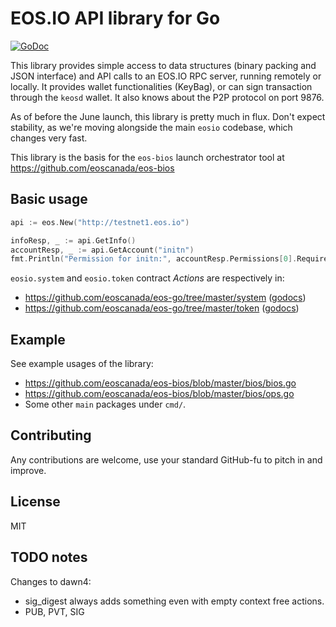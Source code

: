 EOS.IO API library for Go
=========================

[![GoDoc](https://godoc.org/github.com/eoscanada/eos-go?status.svg)](https://godoc.org/github.com/eoscanada/eos-go)

This library provides simple access to data structures (binary packing
and JSON interface) and API calls to an EOS.IO RPC server, running
remotely or locally.  It provides wallet functionalities (KeyBag), or
can sign transaction through the `keosd` wallet. It also knows about
the P2P protocol on port 9876.

As of before the June launch, this library is pretty much in
flux. Don't expect stability, as we're moving alongside the main
`eosio` codebase, which changes very fast.

This library is the basis for the `eos-bios` launch orchestrator tool
at https://github.com/eoscanada/eos-bios


Basic usage
-----------

```go
api := eos.New("http://testnet1.eos.io")

infoResp, _ := api.GetInfo()
accountResp, _ := api.GetAccount("initn")
fmt.Println("Permission for initn:", accountResp.Permissions[0].RequiredAuth.Keys)
```

`eosio.system` and `eosio.token` contract _Actions_ are respectively in:
* https://github.com/eoscanada/eos-go/tree/master/system ([godocs](https://godoc.org/github.com/eoscanada/eos-go/system))
* https://github.com/eoscanada/eos-go/tree/master/token ([godocs](https://godoc.org/github.com/eoscanada/eos-go/token))

Example
-------

See example usages of the library:

* https://github.com/eoscanada/eos-bios/blob/master/bios/bios.go
* https://github.com/eoscanada/eos-bios/blob/master/bios/ops.go
* Some other `main` packages under `cmd/`.


Contributing
------------

Any contributions are welcome, use your standard GitHub-fu to pitch in and improve.


License
-------

MIT




TODO notes
----------

Changes to dawn4:
* sig_digest always adds something even with empty context free actions.
* PUB, PVT, SIG
